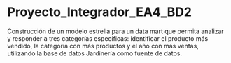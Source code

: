 # Proyecto_Integrador_EA4_BD2
Construcción de un modelo estrella para un data mart que permita analizar y responder a tres categorías específicas: identificar el producto más vendido, la categoría con más productos y el año con más ventas, utilizando la base de datos Jardinería como fuente de datos.
